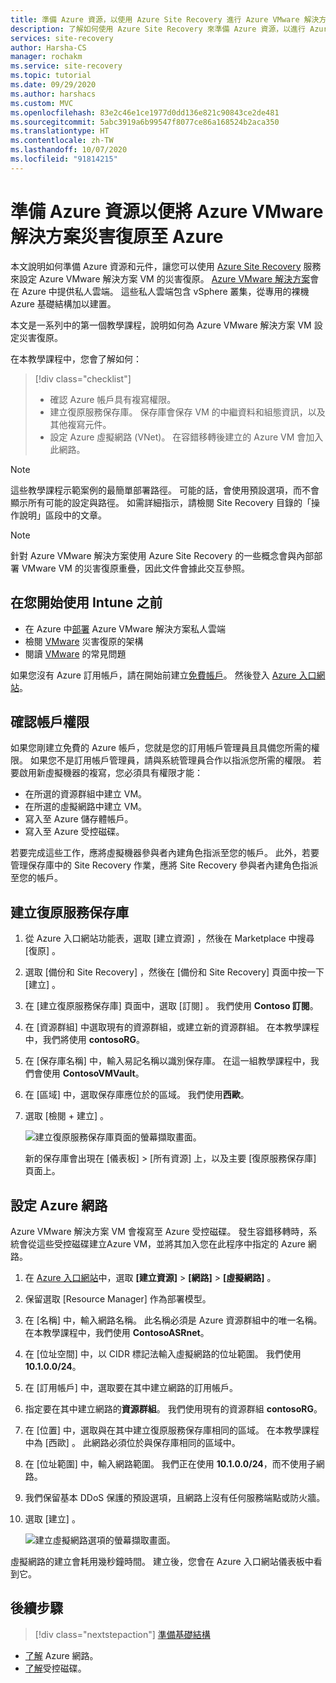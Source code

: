 ```yaml
---
title: 準備 Azure 資源，以使用 Azure Site Recovery 進行 Azure VMware 解決方案的災害復原
description: 了解如何使用 Azure Site Recovery 來準備 Azure 資源，以進行 Azure VMware 解決方案電腦的災害復原。
services: site-recovery
author: Harsha-CS
manager: rochakm
ms.service: site-recovery
ms.topic: tutorial
ms.date: 09/29/2020
ms.author: harshacs
ms.custom: MVC
ms.openlocfilehash: 83e2c46e1ce1977d0dd136e821c90843ce2de481
ms.sourcegitcommit: 5abc3919a6b99547f8077ce86a168524b2aca350
ms.translationtype: HT
ms.contentlocale: zh-TW
ms.lasthandoff: 10/07/2020
ms.locfileid: "91814215"
---
```

# <a name="prepare-azure-resources-for-disaster-recovery-of-azure-vmware-solution-to-azure"></a>準備 Azure 資源以便將 Azure VMware 解決方案災害復原至 Azure

本文說明如何準備 Azure 資源和元件，讓您可以使用 [Azure Site Recovery](site-recovery-overview.md) 服務來設定 Azure VMware 解決方案 VM 的災害復原。 [Azure VMware 解決方案](../azure-vmware/introduction.md)會在 Azure 中提供私人雲端。 這些私人雲端包含 vSphere 叢集，從專用的裸機 Azure 基礎結構加以建置。

本文是一系列中的第一個教學課程，說明如何為 Azure VMware 解決方案 VM 設定災害復原。 


在本教學課程中，您會了解如何：

> [!div class="checklist"]
> * 確認 Azure 帳戶具有複寫權限。
> * 建立復原服務保存庫。 保存庫會保存 VM 的中繼資料和組態資訊，以及其他複寫元件。
> * 設定 Azure 虛擬網路 (VNet)。 在容錯移轉後建立的 Azure VM 會加入此網路。

> [!NOTE]
> 這些教學課程示範案例的最簡單部署路徑。 可能的話，會使用預設選項，而不會顯示所有可能的設定與路徑。 如需詳細指示，請檢閱 Site Recovery 目錄的「操作說明」區段中的文章。

> [!NOTE]
> 針對 Azure VMware 解決方案使用 Azure Site Recovery 的一些概念會與內部部署 VMware VM 的災害復原重疊，因此文件會據此交互參照。

## <a name="before-you-start"></a>在您開始使用 Intune 之前

- 在 Azure 中[部署](../azure-vmware/tutorial-create-private-cloud.md) Azure VMware 解決方案私人雲端
- 檢閱 [VMware](vmware-azure-architecture.md) 災害復原的架構
- 閱讀 [VMware](vmware-azure-common-questions.md) 的常見問題

如果您沒有 Azure 訂用帳戶，請在開始前建立[免費帳戶](https://azure.microsoft.com/pricing/free-trial/)。 然後登入 [Azure 入口網站](https://portal.azure.com)。


## <a name="verify-account-permissions"></a>確認帳戶權限

如果您剛建立免費的 Azure 帳戶，您就是您的訂用帳戶管理員且具備您所需的權限。 如果您不是訂用帳戶管理員，請與系統管理員合作以指派您所需的權限。 若要啟用新虛擬機器的複寫，您必須具有權限才能：

- 在所選的資源群組中建立 VM。
- 在所選的虛擬網路中建立 VM。
- 寫入至 Azure 儲存體帳戶。
- 寫入至 Azure 受控磁碟。

若要完成這些工作，應將虛擬機器參與者內建角色指派至您的帳戶。 此外，若要管理保存庫中的 Site Recovery 作業，應將 Site Recovery 參與者內建角色指派至您的帳戶。


## <a name="create-a-recovery-services-vault"></a>建立復原服務保存庫

1. 從 Azure 入口網站功能表，選取 [建立資源]  ，然後在 Marketplace 中搜尋 [復原]  。
2. 選取 [備份和 Site Recovery]  ，然後在 [備份和 Site Recovery] 頁面中按一下 [建立]  。 
3. 在 [建立復原服務保存庫]  頁面中，選取 [訂閱]  。 我們使用 **Contoso 訂閱**。
4. 在 [資源群組]  中選取現有的資源群組，或建立新的資源群組。 在本教學課程中，我們將使用 **contosoRG**。
5. 在 [保存庫名稱]  中，輸入易記名稱以識別保存庫。 在這一組教學課程中，我們會使用 **ContosoVMVault**。
6. 在 [區域]  中，選取保存庫應位於的區域。 我們使用**西歐**。
7. 選取 [檢閱 + 建立]  。

   ![建立復原服務保存庫頁面的螢幕擷取畫面。](./media/tutorial-prepare-azure/new-vault-settings.png)

   新的保存庫會出現在 [儀表板]   > [所有資源]  上，以及主要 [復原服務保存庫]  頁面上。

## <a name="set-up-an-azure-network"></a>設定 Azure 網路

 Azure VMware 解決方案 VM 會複寫至 Azure 受控磁碟。 發生容錯移轉時，系統會從這些受控磁碟建立Azure VM，並將其加入您在此程序中指定的 Azure 網路。

1. 在 [Azure 入口網站](https://portal.azure.com)中，選取 **[建立資源]**  >  **[網路]**  >  **[虛擬網路]** 。
2. 保留選取 [Resource Manager]  作為部署模型。
3. 在 [名稱]  中，輸入網路名稱。 此名稱必須是 Azure 資源群組中的唯一名稱。 在本教學課程中，我們使用 **ContosoASRnet**。
4. 在 [位址空間]  中，以 CIDR 標記法輸入虛擬網路的位址範圍。 我們使用 **10.1.0.0/24**。
5. 在 [訂用帳戶]  中，選取要在其中建立網路的訂用帳戶。
6. 指定要在其中建立網路的**資源群組**。 我們使用現有的資源群組 **contosoRG**。
7. 在 [位置]  中，選取與在其中建立復原服務保存庫相同的區域。 在本教學課程中為 [西歐]  。 此網路必須位於與保存庫相同的區域中。
8. 在 [位址範圍]  中，輸入網路範圍。 我們正在使用 **10.1.0.0/24**，而不使用子網路。
9. 我們保留基本 DDoS 保護的預設選項，且網路上沒有任何服務端點或防火牆。
9. 選取 [建立]  。

   ![建立虛擬網路選項的螢幕擷取畫面。](media/tutorial-prepare-azure/create-network.png)

虛擬網路的建立會耗用幾秒鐘時間。 建立後，您會在 Azure 入口網站儀表板中看到它。




## <a name="next-steps"></a>後續步驟
> [!div class="nextstepaction"]
> [準備基礎結構](avs-tutorial-prepare-avs.md)
- [了解](../virtual-network/virtual-networks-overview.md) Azure 網路。
- [了解](../virtual-machines/managed-disks-overview.md)受控磁碟。
